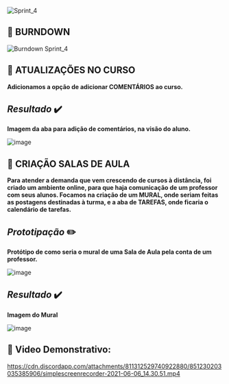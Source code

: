 
![Sprint_4](https://user-images.githubusercontent.com/40868447/120831572-0f44b900-c536-11eb-8f2e-ef1ab631e7ef.png)

## 🔹 BURNDOWN

![Burndown Sprint_4](https://user-images.githubusercontent.com/40868447/120831518-fe944300-c535-11eb-8d21-93c87fa6393e.png)

## 🔹 ATUALIZAÇÕES NO CURSO
**Adicionamos a opção de adicionar COMENTÁRIOS ao curso.**

## _Resultado_ ✔️

**Imagem da aba para adição de comentários, na visão do aluno.**

![image](https://cdn.discordapp.com/attachments/811312529740922880/851230855803961404/unknown.png)

## 🔹 CRIAÇÃO SALAS DE AULA
**Para atender a demanda que vem crescendo de cursos à distância, foi criado um ambiente online, para que haja comunicação de um professor com seus alunos. Focamos na criação de um MURAL, onde seriam feitas as postagens destinadas à turma, e a aba de TAREFAS, onde ficaria o calendário de tarefas.**

## _Prototipação_ ✏️

**Protótipo de como seria o mural de uma Sala de Aula pela conta de um professor.**

![image](https://cdn.discordapp.com/attachments/783201424355885078/850135524005249034/unknown.png)

## _Resultado_ ✔️

**Imagem do Mural**

![image](https://cdn.discordapp.com/attachments/811312529740922880/851231600142188554/unknown.png)
  
## 🔹 Video Demonstrativo: 
https://cdn.discordapp.com/attachments/811312529740922880/851230203035385906/simplescreenrecorder-2021-06-06_14.30.51.mp4

